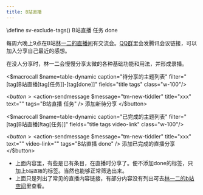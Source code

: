 ```yaml
---
title: B站直播
---
```


\define sv-exclude-tags() B站直播 任务 done

每周六晚上9点在B站[林一二的直播间](http://live.bilibili.com/823307)有交流会。[QQ群](社区建设)里会发腾讯会议链接，可以加入分享自己最近的感想。

在没人分享时，林一二会慢慢分享太微的各种基础功能和用法，并形成录播。

<$macrocall $name=table-dynamic caption="待分享的主题列表" filter="[tag[B站直播]tag[任务]]-[tag[done]]" fields="title tags" class="w-100"/>

<$button>
	<$action-sendmessage $message="tm-new-tiddler" title="xxx" text="" tags="B站直播 任务" />
添加新待分享
</$button>
	
<$macrocall $name=table-dynamic caption="已完成的主题列表" filter="[tag[B站直播]!tag[任务]]" fields="title tags video-link" class="w-100"/>

<$button>
	<$action-sendmessage $message="tm-new-tiddler" title="xxx" text="" video-link=""  tags="B站直播 done" />
添加已完成的直播分享
</$button>

* 上面内容里，有些是已有条目，在直播时分享了。便不添加done的标签，只加上`b站直播`的标签。当然也能够正常筛选出来。
* 上面只是列出了常见的直播内容链接，有部分内容没有列出可去[林一二的b站空间](https://space.bilibili.com/437823/)里查看。